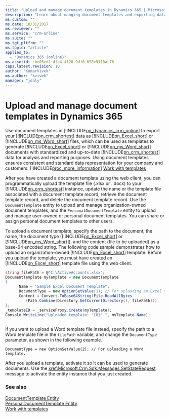 ```yaml
---
title: "Upload and manage document templates in Dynamics 365 | MicrosoftDocs"
description: "Learn about manging document templates and exporting data as excel or word files using upload and manage document templates."
ms.custom: ""
ms.date: 10/31/2017
ms.reviewer: ""
ms.service: "crm-online"
ms.suite: ""
ms.tgt_pltfrm: ""
ms.topic: "article"
applies_to: 
  - "Dynamics 365 (online)"
ms.assetid: cbe05ed2-dfe4-4128-9df0-658e9110ac76
caps.latest.revision: 10
author: "KumarVivek"
ms.author: "kvivek"
manager: "jdaly"
---
```

# Upload and manage document templates in Dynamics 365
Use document templates in [!INCLUDE[pn_dynamics_crm_online](../includes/pn-dynamics-crm-online.md)] to export your [!INCLUDE[pn_crm_shortest](../includes/pn-crm-shortest.md)] data as [!INCLUDE[pn_Excel_short](../includes/pn-excel-short.md)] or [!INCLUDE[pn_ms_Word_short](../includes/pn-ms-word-short.md)] files, which can be used as templates to generate [!INCLUDE[pn_Excel_short](../includes/pn-excel-short.md)] or [!INCLUDE[pn_ms_Word_short](../includes/pn-ms-word-short.md)] documents with standardized and up-to-date [!INCLUDE[pn_crm_shortest](../includes/pn-crm-shortest.md)] data for analysis and reporting purposes. Using document templates ensures consistent and standard data representation for your company and customers. [!INCLUDE[proc_more_information](../includes/proc-more-information.md)] [Work with templates](http://go.microsoft.com/fwlink/p/?LinkID=624118)  
  
 After you have created a document template using the web client, you can programmatically upload the template file (.xlsx or . docx) to your [!INCLUDE[pn_crm_shortest](../includes/pn-crm-shortest.md)] instance, update the name or the template file associated with a document template record, retrieve the document template record, and delete the document template record. Use the `DocumentTemplate` entity to upload and manage organization-owned document templates, and the `PersonalDocumentTemplate` entity to upload and manage user-owned or personal document templates. You can share or assign personal document templates to other users.  
  
 To upload a document template, specify the path to the document, the name, the document type ([!INCLUDE[pn_Excel_short](../includes/pn-excel-short.md)] or [!INCLUDE[pn_ms_Word_short](../includes/pn-ms-word-short.md)]), and the content (file to be uploaded) as a base-64 encoded string. The following code sample demonstrates how to upload an organization-owned [!INCLUDE[pn_Excel_short](../includes/pn-excel-short.md)] template. Before you upload the template, you must have created an [!INCLUDE[pn_Excel_short](../includes/pn-excel-short.md)] template file using the web client.  
  
```csharp  
string filePath = @"C:\ActiveAccounts.xlsx";  
DocumentTemplate myTemplate = new DocumentTemplate  
{   
      Name = "Sample Excel Document Template";   
      DocumentType = new OptionSetValue(1); // For uploading an Excel template.   
      Content = Convert.ToBase64String(File.ReadAllBytes   
         (Path.Combine(Directory.GetCurrentDirectory(), filePath)))   
};   
_templateID = _serviceProxy.Create(myTemplate);   
Console.WriteLine("Uploaded template: '{0}'.", myTemplate.Name);  
  
```  
  
 If you want to upload a Word template file instead, specify the path to a Word template file in the `filePath` variable, and change the `DocumentType` parameter, as shown in the following example.  
  
```  
DocumentType = new OptionSetValue(2); // For uploading a Word template.  
```  
  
 After you upload a template, activate it so it can be used to generate documents. Use the <xref:Microsoft.Crm.Sdk.Messages.SetStateRequest> message to activate the entity instance that you just created.  
  
### See also  
 [DocumentTemplate Entity](entities/documenttemplate.md)   
 [PersonalDocumentTemplate Entity](entities/personaldocumenttemplate.md)   
 [Work with templates](http://go.microsoft.com/fwlink/p/?LinkID=624118)